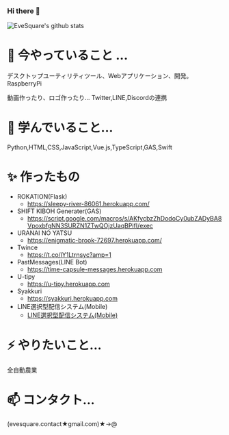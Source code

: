 ### Hi there 👋
![EveSquare's github stats](https://github-readme-stats.vercel.app/api?username=evesquare&theme=radical&show_icons=true)

<!--
**EveSquare/evesquare** is a ✨ _special_ ✨ repository because its `README.md` (this file) appears on your GitHub profile.

Here are some ideas to get you started:



- 👯 I’m looking to collaborate on ...
- 🤔 I’m looking for help with ...
- 💬 Ask me about ...

- 😄 Pronouns: ...
- ⚡ Fun fact: ...
-->
# 🔭 今やっていること ...

デスクトップユーティリティツール、Webアプリケーション、開発。RaspberryPi

動画作ったり、ロゴ作ったり...
Twitter,LINE,Discordの連携


# 🌱 学んでいること...

Python,HTML,CSS,JavaScript,Vue.js,TypeScript,GAS,Swift

# ✨ 作ったもの

- ROKATION(Flask)
  - https://sleepy-river-86061.herokuapp.com/
- SHIFT KIBOH Generater(GAS)
  - https://script.google.com/macros/s/AKfycbzZhDodoCy0ubZADyBA8VpoxbfgNN3SURZN1ZTwQOjzUaqBPifI/exec
- URANAI NO YATSU
  - https://enigmatic-brook-72697.herokuapp.com/
- Twince
  - https://t.co/lY1Ltrnsyc?amp=1
- PastMessages(LINE Bot)
  - https://time-capsule-messages.herokuapp.com
- U-tipy
  - https://u-tipy.herokuapp.com
- Syakkuri
  - https://syakkuri.herokuapp.com
- LINE選択型配信システム(Mobile)
  - [LINE選択型配信システム(Mobile)](https://kyouno.herokuapp.com/)

# ⚡ やりたいこと...

全自動農業

# 📫 コンタクト...

(evesquare.contact★gmail.com)★->@

